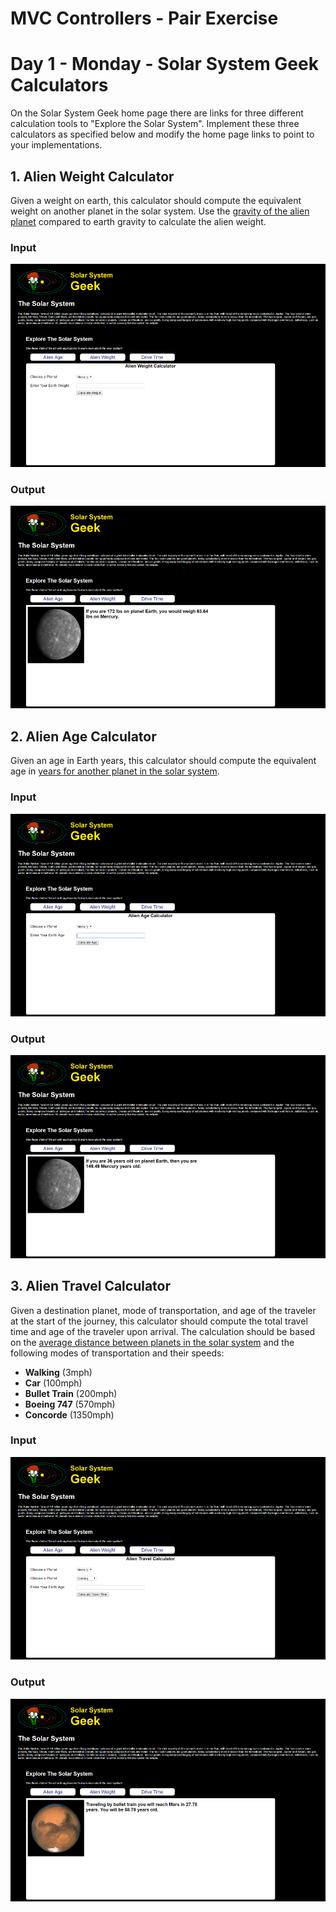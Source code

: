 # MVC Controllers - Pair Exercise

# Day 1 - Monday - Solar System Geek Calculators
On the Solar System Geek home page there are links for three different calculation tools to "Explore the Solar System". Implement these three calculators as specified below and modify the home page links to point to your implementations.

## 1. Alien Weight Calculator
Given a weight on earth, this calculator should compute the equivalent weight on another planet in the solar system.  Use the [gravity of the alien planet](http://www.aerospaceweb.org/question/astronomy/q0227.shtml) compared to earth gravity to calculate the alien weight.
### Input
![Alien Weight Calculator Input](etc/alien_weight_input.png)
### Output
![Alien Weight Calculator Output](etc/alien_weight_output.png)

<div style="page-break-after: always;"></div>

## 2. Alien Age Calculator
Given an age in Earth years, this calculator should compute the equivalent age in [years for another planet in the solar system](http://www.enchantedlearning.com/subjects/astronomy/age.shtml).

### Input
![Alien Age Calculator Input](etc/alien_age_input.png)
### Output
![Alien Age Calculator Input](etc/alien_age_output.png)

<div style="page-break-after: always;"></div>

## 3. Alien Travel Calculator
Given a destination planet, mode of transportation, and age of the traveler at the start of the journey, this calculator should compute the total travel time and age of the traveler upon arrival. The calculation should be based on the [average distance between planets in the solar system](http://theplanets.org/distances-between-planets/) and the following modes of transportation and their speeds:

- **Walking** (3mph)
- **Car** (100mph)
- **Bullet Train** (200mph)
- **Boeing 747** (570mph)
- **Concorde** (1350mph)

### Input
![Alien Road Trip Calculator Input](etc/alien_roadtrip_input.png)
### Output
![Alien Road Trip Calculator Input](etc/alien_roadtrip_output.png)

<div style="page-break-after: always;"></div>
